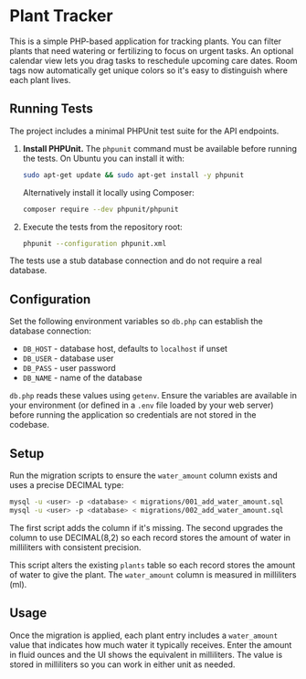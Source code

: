 # Plant Tracker

This is a simple PHP-based application for tracking plants.
You can filter plants that need watering or fertilizing to focus on urgent tasks.
An optional calendar view lets you drag tasks to reschedule upcoming care dates.
Room tags now automatically get unique colors so it's easy to distinguish where each plant lives.

## Running Tests

The project includes a minimal PHPUnit test suite for the API endpoints.

1. **Install PHPUnit.** The `phpunit` command must be available before running the tests.
   On Ubuntu you can install it with:
   ```bash
   sudo apt-get update && sudo apt-get install -y phpunit
   ```
   Alternatively install it locally using Composer:
   ```bash
   composer require --dev phpunit/phpunit
   ```
2. Execute the tests from the repository root:
   ```bash
   phpunit --configuration phpunit.xml
   ```

The tests use a stub database connection and do not require a real database.

## Configuration

Set the following environment variables so `db.php` can establish the database connection:

- `DB_HOST` - database host, defaults to `localhost` if unset
- `DB_USER` - database user
- `DB_PASS` - user password
- `DB_NAME` - name of the database

`db.php` reads these values using `getenv`. Ensure the variables are available in
your environment (or defined in a `.env` file loaded by your web server) before
running the application so credentials are not stored in the codebase.

## Setup

Run the migration scripts to ensure the `water_amount` column exists and uses a
precise DECIMAL type:

```bash
mysql -u <user> -p <database> < migrations/001_add_water_amount.sql
mysql -u <user> -p <database> < migrations/002_add_water_amount.sql
```

The first script adds the column if it's missing. The second upgrades the
column to use DECIMAL(8,2) so each record stores the amount of water in
milliliters with consistent precision.

This script alters the existing `plants` table so each record stores the amount
of water to give the plant. The `water_amount` column is measured in
milliliters (ml).

## Usage

Once the migration is applied, each plant entry includes a `water_amount` value
that indicates how much water it typically receives. Enter the amount in fluid
ounces and the UI shows the equivalent in milliliters. The value is stored in
milliliters so you can work in either unit as needed.


